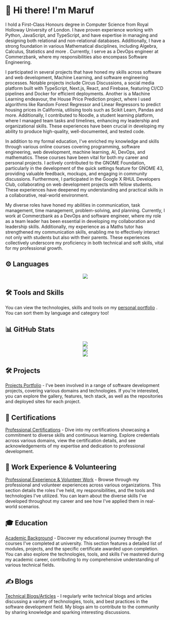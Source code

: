 # 👋 Hi there! I'm Maruf  
I hold a First-Class Honours degree in Computer Science from Royal Holloway University of London. I have proven experience working with Python, JavaScript, and TypeScript, and have expertise in managing and designing both relational and non-relational databases. Additionally, I have a strong foundation in various Mathematical disciplines, including Algebra, Calculus, Statistics and more . Currently, I serve as a DevOps engineer at Commerzbank, where my responsibilities also encompass Software Engineering.

I participated in several projects that have honed my skills across software and web development, Machine Learning, and software engineering processes. Notable projects include Circus Discussions, a social media platform built with TypeScript, Next.js, React, and Firebase, featuring CI/CD pipelines and Docker for efficient deployments. Another is a Machine Learning endeavour, the House Price Prediction project, where I used algorithms like Random Forest Regressor and Linear Regressors to predict housing prices in California, utilising tools such as Scikit Learn, Pandas and more. Additionally, I contributed to Noodle, a student learning platform, where I managed team tasks and timelines, enhancing my leadership and organizational skills. These experiences have been crucial in developing my ability to produce high-quality, well-documented, and tested code.

In addition to my formal education, I've enriched my knowledge and skills through various online courses covering programming, software engineering, web development, machine learning, AI, DevOps, and mathematics. These courses have been vital for both my career and personal projects. I actively contributed to the GNOME Foundation, particularly in the development of the quick settings feature for GNOME 43, providing valuable feedback, mockups, and engaging in community discussions. Furthermore, I participated in the Google X RHUL Developers Club, collaborating on web development projects with fellow students. These experiences have deepened my understanding and practical skills in a collaborative, real-world environment.

My diverse roles have honed my abilities in communication, task management, time management, problem-solving, and planning. Currently, I work at Commerzbank as a DevOps and software engineer, where my role as a team leader has been essential in developing my collaboration and leadership skills. Additionally, my experience as a Maths tutor has strengthened my communication skills, enabling me to effectively interact not only with students but also with their parents. These experiences collectively underscore my proficiency in both technical and soft skills, vital for my professional growth.



## ⚙️ Languages

<p align="center">
  <a>
    <img src="https://skillicons.dev/icons?i=js,ts,py,java,c,haskell,bash,php" />
  </a>
</p>

## 🛠 Tools and Skills

You can view the technologies, skills and tools on my [personal portfolio](https://www.maruf-bepary.com/skills?group=category&hard=false&general=true&soft=true&no-material=true) . You can sort them by language and category too!

## 📊 GitHub Stats

<p align="center">
	<img  src="https://github-readme-streak-stats.herokuapp.com/?user=mbeps&theme=transparent"/>
	<br/>
	<img src="https://github-readme-stats.vercel.app/api?username=mbeps&count_private=true&theme=transparent&show=prs_merged,prs_merged_percentage" />
	<br/>
    <img  src="https://github-readme-stats.vercel.app/api/top-langs/?username=mbeps&hide_progress=true&theme=transparent"/>
</p>


## 🛠 Projects

[Projects Portfolio](https://www.maruf-bepary.com/projects) - I've been involved in a range of software development projects, covering various domains and technologies. If you're interested, you can explore the gallery, features, tech stack, as well as the repositories and deployed sites for each project.


## 🏅 Certifications

[Professional Certifications](https://www.maruf-bepary.com/certificates) - Dive into my certifications showcasing a commitment to diverse skills and continuous learning. Explore credentials across various domains, view the certification details, and see acknowledgements of my expertise and dedication to professional development.

## 💼 Work Experience & Volunteering

[Professional Experience & Volunteer Work](https://www.maruf-bepary.com/experience) - Browse through my professional and volunteer experiences across various organizations. This section details the roles I've held, my responsibilities, and the tools and technologies I've utilized. You can learn about the diverse skills I've developed throughout my career and see how I've applied them in real-world scenarios.

## 🎓 Education

[Academic Background](https://www.maruf-bepary.com/education) - Discover my educational journey through the courses I've completed at university. This section features a detailed list of modules, projects, and the specific certificate awarded upon completion. You can also explore the technologies, tools, and skills I've mastered during my academic career, contributing to my comprehensive understanding of various technical fields.

## ✍️ Blogs

[Technical Blogs/Articles](https://www.maruf-bepary.com/blogs) - I regularly write technical blogs and articles discussing a variety of technologies, tools, and best practices in the software development field. My blogs aim to contribute to the community by sharing knowledge and sparking interesting discussions.
